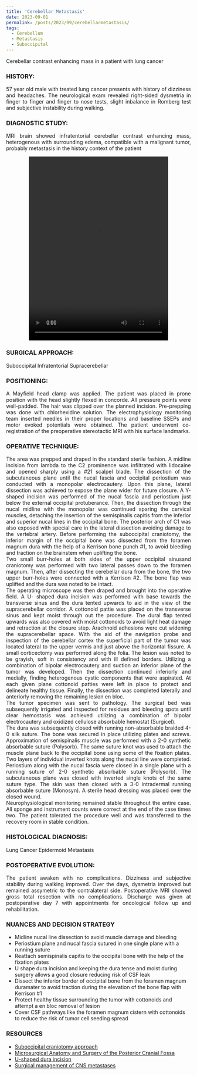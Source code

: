 ```yaml
---
title: 'Cerebellar Metastasis'
date: 2023-09-01
permalink: /posts/2023/09/cerebellarmetastasis/
tags:
  - Cerebellum
  - Metastasis
  - Suboccipital
---
```

Cerebellar contrast enhancing mass in a patient with lung cancer

### HISTORY: 
<div style="text-align: justify"> 57 year old male with treated lung cancer presents with history of dizziness and headaches. The neurological exam revealed right-sided dysmetria in finger to finger and finger to nose tests, slight inbalance in Romberg test and subjective instability during walking. </div> 

### DIAGNOSTIC STUDY: 
<div style="text-align: justify"> MRI brain showed infratentorial cerebellar contrast enhancing mass, heterogenous with surrounding edema, compatible with 
  a malignant tumor, probably metastasis in the history context of the patient </div> 

<style>
  video {
    display: block;
    margin: 0 auto;
  }
</style>
<video src="https://lsainzvillalba.github.io/images/cerebellarmetastasis.mov" width="380" height="500" controls autoplay></video>

### SURGICAL APPROACH:
Suboccipital Infratentorial Supracerebellar

### POSITIONING: 
<div style="text-align: justify"> A Mayfield head clamp was applied. The patient was placed in prone position 
  with the head slightly flexed in concorde. All pressure points were well-padded. The hair was clipped over the planned incision. 
  Pre-prepping was done with chlorhexidine solution. The electrophysiology monitoring team inserted needles in their proper locations and 
  baseline SSEPs and motor evoked potentials were obtained. The patient underwent co-registration of the 
  preoperative stereotactic MRI with his surface landmarks. </div> 

### OPERATIVE TECHNIQUE:
<div style="text-align: justify"> The area was prepped and draped in the standard sterile fashion. A midline incision from lambda to the C2 prominence was infiltrated with lidocaine and opened sharply using a #21 scalpel blade. The dissection of the subcutaneous plane until the nucal fascia and occipital periostium was conducted with a monopolar electrocautery. Upon this plane, lateral dissection was achieved to expose the plane wider for future closure. A Y-shaped incision was performed of the nucal fascia and periostium just below the external occipital protuberance. Then, the dissection through the nucal midline with the monopolar was continued sparing the cervical muscles, detaching the insertion of the semispinalis capitis from the inferior and superior nucal lines in the occipital bone. The posterior arch of C1 was also exposed with special care in the lateral dissection avoiding damage to the vertebral artery. Before performing the suboccipital craniotomy, the inferior margin of the occipital bone was dissected from the foramen magnum dura with the help of a Kerrison bone punch #1, to avoid bleeding and traction on the brainstem when uplifting the bone.</div> 

<div style="text-align: justify"> Two small burr-holes at both sides of the upper occipital sinusand  craniotomy was performed with two lateral passes down to the foramen magnum. Then, after dissecting the cerebellar dura from the bone, the two upper burr-holes were connected with a Kerrison #2. The bone flap was uplifted and the dura was noted to be intact. </div> 

<div style="text-align: justify"> The operating microscope was then draped and brought into the operative field. A U- shaped dura incision was performed with base towards the transverse sinus and the dura tented upwards to aid in the view of the supracerebellar corridor. A cottonoid pattie was placed on the transverse sinus and kept moist through out the procedure. The dural flap tented upwards was also covered with moist cottonoids to avoid light heat damage and retraction at the closure step. Arachnoid adhesions were cut widening the supracerebellar space. With the aid of the navigation probe and inspection of the cerebellar cortex the superficial part of the tumor was located lateral to the upper vermis and just above the horizontal fissure. A small corticectomy was performed along the folia. The lesion was noted to be grayish, soft in consistency and with ill defined borders. Utilizing a combination of bipolar electrocautery and suction an inferior plane of the tumor was developed. Then the dissection continued inferiorly and medially, finding heterogenous cystic components that were aspirated. At each given plane cottonoid patties were left in place to protect and delineate healthy tissue. Finally, the dissection was completed laterally and anteriorly removing the remaining lesion en bloc. </div> 

<div style="text-align: justify"> The tumor specimen was sent to pathology. The surgical bed was subsequently irrigated and inspected for residues and bleeding spots until clear hemostasis was achieved utilizing a combination of bipolar electrocautery and oxidized cellulose absorbable hemostat (Surgicel). </div> 

<div style="text-align: justify"> The dura was subsequently closed with running non-absorbable braided 4-0 silk suture. The bone was secured in place utilizing plates and screws. Approximation of semispinalis muscle was performed with a 2-0 synthetic absorbable suture (Polysorb). The same suture knot was used to attach the muscle plane back to the occipital bone using some of the fixation plates. Two layers of individual inverted knots along the nucal line were completed. Periostium along with the nucal fascia were closed in a single plane with a running suture of 2-0 synthetic absorbable suture (Polysorb). The subcutaneous plane was closed with inverted single knots of the same suture type. The skin was then closed with a 3-0 intradermal running absorbable suture  (Monosyn). A sterile head dressing was placed over the closed wound.</div> 

<div style="text-align: justify"> Neurophysiological monitoring remained stable throughout the entire case. All sponge and instrument counts were correct at the end of the case times two. The patient tolerated the procedure well and was transferred to the recovery room in stable condition.</div> 

### HISTOLOGICAL DIAGNOSIS: 
Lung Cancer Epidermoid Metastasis

### POSTOPERATIVE EVOLUTION: 
<div style="text-align: justify"> The patient awaken with no complications. Dizziness and subjective stability during walking improved. Over the days, dysmetria improved but remained assymetric to the contralateral side. Postoperative MRI showed gross total resection with no complications. Discharge was given at postoperative day 7 with appointments for oncological follow up and rehabilitation. </div> 


### NUANCES AND DECISION STRATEGY
- Midline nucal line dissection to avoid muscle damage and bleeding
- Periostium plane and nucal fascia sutured in one single plane with a running suture
- Reattach semispinalis capitis to the occipital bone with the help of the fixation plates
- U shape dura incision and keeping the dura tense and moist during surgery allows a good closure reducing risk of CSF leak
- Dissect the inferior border of occipital bone from the foramen magnum duramater to avoid traction during the elevation of the bone flap
with Kerrison #1
- Protect healthy tissue surrounding the tumor with cottonoids and attempt a en bloc removal of lesion
- Cover CSF pathways like the foramen magnum cistern with cottonoids to reduce the risk of tumor cell seeding spread

### RESOURCES
- [Suboccipital craniotomy approach](https://www.neurosurgicalatlas.com/volumes/cranial-approaches/suboccipital-craniotomy)
- [Microsurgical Anatomy and Surgery of the Posterior Cranial Fossa](https://link.springer.com/book/10.1007/978-4-431-54183-7)
- [U-shaped dura incision](https://link.springer.com/article/10.1007/s00381-018-3922-7)
- [Surgical management of CNS metastases](https://www.frontiersin.org/journals/oncology/articles/10.3389/fonc.2022.847110/full)


